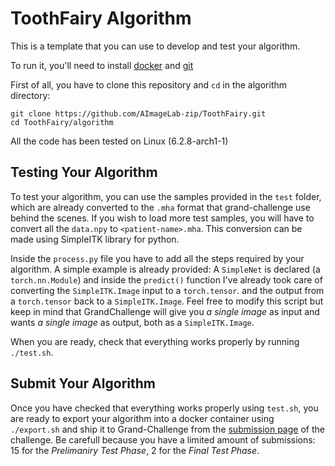 # ToothFairy Algorithm
This is a template that you can use to develop and test your algorithm.

To run it, you'll need to install [docker](https://docs.docker.com/engine/install/) and [git](https://git-scm.com/book/en/v2/Getting-Started-Installing-Git)

First of all, you have to clone this repository and `cd` in the algorithm directory:
```
git clone https://github.com/AImageLab-zip/ToothFairy.git
cd ToothFairy/algorithm
```

All the code has been tested on Linux (6.2.8-arch1-1)

## Testing Your Algorithm
To test your algorithm, you can use the samples provided in the `test` folder,
which are already converted to the `.mha` format that grand-challenge use
behind the scenes. If you wish to load more test samples, you will have to
convert all the `data.npy` to `<patient-name>.mha`. This conversion can be made
using SimpleITK library for python. 

Inside the `process.py` file you have to
add all the steps required by your algorithm. A simple example is already
provided: A `SimpleNet` is declared (a `torch.nn.Module`) and inside the
`predict()` function I've already took care of converting the `SimpleITK.Image`
input to a `torch.tensor`. and the output from a `torch.tensor` back to a
`SimpleITK.Image`. Feel free to modify this script but keep in mind that
GrandChallenge will give you *a single image* as input and wants *a single
image* as output, both as a `SimpleITK.Image`.

When you are ready, check that everything works properly by running `./test.sh`.


## Submit Your Algorithm
Once you have checked that everything works properly using `test.sh`, you are ready to export your algorithm into a docker container using `./export.sh` and ship it to Grand-Challenge from the [submission page](https://toothfairy.grand-challenge.org/evaluation/challenge/submissions/create/) of the challenge. Be carefull because you have a limited amount of submissions: 15 for the *Prelimaniry Test Phase*, 2 for the *Final Test Phase*. 


